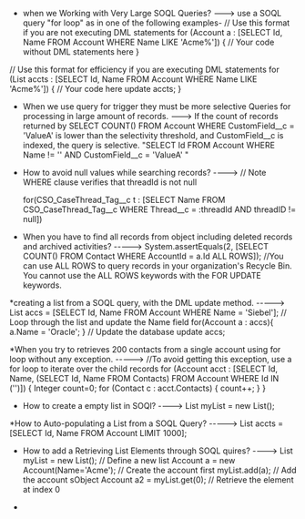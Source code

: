 * when we Working with Very Large SOQL Queries?
---> use a SOQL query "for loop" as in one of the following examples-
 // Use this format if you are not executing DML statements 
  for (Account a : [SELECT Id, Name FROM Account 
                  WHERE Name LIKE 'Acme%']) {
    // Your code without DML statements here
 }

 // Use this format for efficiency if you are executing DML statements 
  for (List<Account> accts : [SELECT Id, Name FROM Account
                            WHERE Name LIKE 'Acme%']) {
    // Your code here
    update accts;
 }

 
 
* When we use query for trigger they must be more selective Queries for processing in large amount of records.
 ---> If the count of records returned by SELECT COUNT() FROM Account WHERE CustomField__c = 'ValueA' is lower than the selectivity   threshold, and CustomField__c is indexed, the query is selective.
 "SELECT Id FROM Account WHERE Name != '' AND CustomField__c = 'ValueA' "


* How to avoid null values while searching records?
 ----> // Note WHERE clause verifies that threadId is not null

   for(CSO_CaseThread_Tag__c t : 
      [SELECT Name FROM CSO_CaseThread_Tag__c 
      WHERE Thread__c = :threadId AND
      threadID != null])
      
 * When you have to find all records from object including deleted records and archived activities?
 -----> System.assertEquals(2, [SELECT COUNT() FROM Contact WHERE AccountId = a.Id ALL ROWS]);
 //You can use ALL ROWS to query records in your organization's Recycle Bin. You cannot use the ALL ROWS keywords with the FOR UPDATE keywords.
 
*creating a list from a SOQL query, with the DML update method.
 -----> List<Account> accs = [SELECT Id, Name FROM Account WHERE Name = 'Siebel']; 
  // Loop through the list and update the Name field
 for(Account a : accs){
   a.Name = 'Oracle';
 }
 // Update the database
 update accs;
 
 
*When you try to retrieves 200 contacts from a single account using for loop without any exception.
 -----> //To avoid getting this exception, use a for loop to iterate over the child records
 for (Account acct : [SELECT Id, Name, (SELECT Id, Name FROM Contacts) 
                    FROM Account WHERE Id IN ('<ID value>')]) { 
    Integer count=0;
    for (Contact c : acct.Contacts) {
        count++;
    }
}
 
 
* How to create a empty list in SOQl?
 ----> List<Account> myList = new List<Account>();
 
*How to Auto-populating a List from a SOQL Query?
 -----> List<Account> accts = [SELECT Id, Name FROM Account LIMIT 1000];
 
* How to add a Retrieving List Elements through SOQL quires?
 ----> List<Account> myList = new List<Account>(); // Define a new list
  Account a = new Account(Name='Acme'); // Create the account first
  myList.add(a);                    // Add the account sObject
  Account a2 = myList.get(0);      // Retrieve the element at index 0


*


      
 
